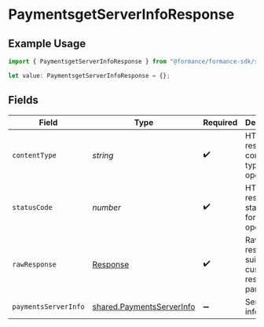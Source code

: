 # PaymentsgetServerInfoResponse

## Example Usage

```typescript
import { PaymentsgetServerInfoResponse } from "@formance/formance-sdk/sdk/models/operations";

let value: PaymentsgetServerInfoResponse = {};
```

## Fields

| Field                                                                         | Type                                                                          | Required                                                                      | Description                                                                   |
| ----------------------------------------------------------------------------- | ----------------------------------------------------------------------------- | ----------------------------------------------------------------------------- | ----------------------------------------------------------------------------- |
| `contentType`                                                                 | *string*                                                                      | :heavy_check_mark:                                                            | HTTP response content type for this operation                                 |
| `statusCode`                                                                  | *number*                                                                      | :heavy_check_mark:                                                            | HTTP response status code for this operation                                  |
| `rawResponse`                                                                 | [Response](https://developer.mozilla.org/en-US/docs/Web/API/Response)         | :heavy_check_mark:                                                            | Raw HTTP response; suitable for custom response parsing                       |
| `paymentsServerInfo`                                                          | [shared.PaymentsServerInfo](../../../sdk/models/shared/paymentsserverinfo.md) | :heavy_minus_sign:                                                            | Server information                                                            |